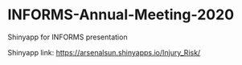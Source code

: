 # INFORMS-Annual-Meeting-2020
Shinyapp for INFORMS presentation

Shinyapp link: https://arsenalsun.shinyapps.io/Injury_Risk/
